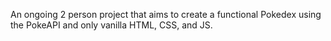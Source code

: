 An ongoing 2 person project that aims to create a functional Pokedex using the PokeAPI and only vanilla HTML, CSS, and JS. 
